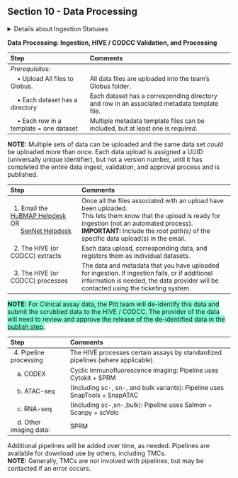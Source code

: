 ## Section 10 - Data Processing

<details>
<summary>Details about Ingestion Statuses </summary>

### Ingestion Statuses 
These statuses display in the ingestion portal as a data set is processed.

#### Data Upload Flow Diagram 
![flow diagram](DataUploadFlow.png)

| Status | Explanation / Comments |
|:---------------------|:----------------------------------------------------|
| **New** | Data upload registered; Globus upload directory created.  Data provider has uploaded data. After HIVE (or CODCC) validation, status changes to <em>Submitted </em>when the data provider hits the submit button on the upload. <strong>Prerequisite: </strong>Local validation of data by provider prior to data upload.|
| **Processing** |The data upload is being processed and is not editable. A transient state (between other states) while automated processes act on the upload.|
| **Valid** | Every data upload is reorganized into data sets. This is a semi-automated process. If the data upload is valid, data curation can kick off this process.|
| **Submitted** | Data upload submitted for validation and processing by the HIVE or CODCC. The data upload can be automatically or manually ingested. Status changes to _Processing_ when data curation presses the “Validate” button. |
| **Reorganized** | Data curation hits the “Reorganize” button to kick off automated processing that generates the data sets. The status of the upload changes to _Reorganized_ when this completes.|
| **Invalid** | The data upload did not pass HIVE (or CODCC) validation or a failure occurred during processing. Someone from the HIVE (or CODCC) will contact the data submitter to address this status. |
| **Error** | An (unspecified) error occurred during HIVE or CODCC processing. |
</details>

**Data Processing: Ingestion, HIVE / CODCC Validation, and Processing**

| Step | Comments |
|:---------------------|:----------------------------------------------------|
|_Prerequisites:_ | |
|&nbsp; &nbsp; • Upload All files to Globus. | All data files are uploaded into the team’s Globus folder. |
|&nbsp; &nbsp; • Each dataset has a directory | Each dataset has a corresponding directory and row in an associated metadata template file.|
|&nbsp; &nbsp; • Each row in a template = one dataset | Multiple metadata template files can be included, but at least one is _required_. |

**NOTE:** Multiple sets of data can be uploaded and the same data set _could_ be uploaded more than once. Each data upload is assigned a UUID (universally unique identifier), but not a version number, until it has completed the entire data ingest, validation, and approval process and is published.

| Step | Comments |
|:---------------------|:----------------------------------------------------|
|&nbsp; 1. Email the <a href="mailto:help@hubmapconsortium.org">HuBMAP Helpdesk</a> OR <br> &nbsp; &nbsp; &nbsp; <a href="mailto:help@sennetconsortium.org">SenNet Helpdesk</a> | Once all the files associated with an upload have been uploaded. <br> This lets them know that the upload is ready for ingestion (not an automated process). <br> **IMPORTANT:** Include the _root path(s)_ of the specific data upload(s) in the email. |
|&nbsp; 2. The HIVE (or CODCC) extracts | Each data upload, corresponding data, and registers them as individual datasets. |
|&nbsp; 3. The HIVE (or CODCC) processes | The data and metadata that you have uploaded for ingestion. If ingestion fails, or if additional <br> information is needed, the data provider will be contacted using the ticketing system.|

<span style="background-color: aquamarine"> **NOTE:** For Clinical assay data, the Pitt team will de-identify this data and submit the scrubbed data to the HIVE / CODCC. The provider of the data will need to review and approve the release of the de-identified data in the <a href="#publication">publish step</a>.</span>

| Step | Comments |
|:---------------------|:----------------------------------------------------|
|&nbsp; 4. Pipeline processing | The HIVE processes certain assays by standardized pipelines (where applicable). |
|&nbsp; &nbsp; a. CODEX | Cyclic immunofluorescence imaging: Pipeline uses Cytokit + SPRM | 
|&nbsp; &nbsp; b. ATAC-seq | (Including sc-, sn-, and bulk variants): Pipeline uses SnapTools + SnapATAC |
|&nbsp; &nbsp; c. RNA-seq | (Including sc-,sn-,bulk): Pipeline uses Salmon + Scanpy + scVelo |
|&nbsp; &nbsp; d. Other imaging data: | SPRM |

Additional pipelines will be added over time, as needed. Pipelines are available for download use by others, including TMCs. <br> **NOTE:** Generally, TMCs are not involved with pipelines, but may be contacted if an error occurs.
